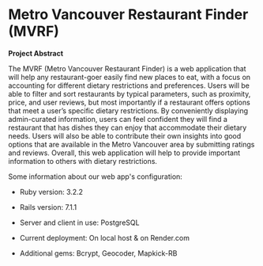 # Metro Vancouver Restaurant Finder (MVRF)

**Project Abstract**

The MVRF (Metro Vancouver Restaurant Finder) is a web application that will help any restaurant-goer easily find new places to eat, with a focus on accounting for different dietary restrictions and preferences. Users will be able to filter and sort restaurants by typical parameters, such as proximity, price, and user reviews, but most importantly if a restaurant offers options that meet a user’s specific dietary restrictions. By conveniently displaying admin-curated information, users can feel confident they will find a restaurant that has dishes they can enjoy that accommodate their dietary needs. Users will also be able to contribute their own insights into good options that are available in the Metro Vancouver area by submitting ratings and reviews. Overall, this web application will help to provide important information to others with dietary restrictions.


Some information about our web app's configuration:

* Ruby version: 3.2.2

* Rails version: 7.1.1

* Server and client in use: PostgreSQL

* Current deployment: On local host & on Render.com

* Additional gems: Bcrypt, Geocoder, Mapkick-RB
